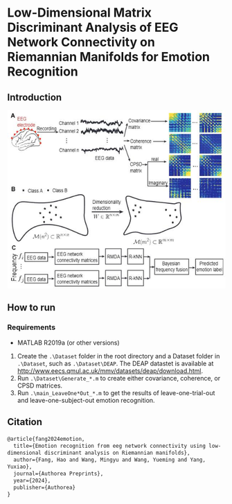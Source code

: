 # Low-Dimensional Matrix Discriminant Analysis of EEG Network Connectivity on Riemannian Manifolds for Emotion Recognition

## Introduction

![Illustration of the proposed Riemannian Matrix Discriminant Analysis (RMDA) method. (A) The construction of EEG network connectivity from multi-channel EEG using covariance, coherence, and CPSD matrices. (B) The scheme of the RMDA method makes the two classes more easily separable in the lower-dimensional Riemannian manifold. (C) Flowchart of the complete RMDA method.](methods.jpg)

## How to run

### Requirements

- MATLAB R2019a (or other versions)

1. Create the `.\Dataset` folder in the root directory and a Dataset folder in `.\Dataset`, such as `.\Dataset\DEAP`. The DEAP datastet is available at http://www.eecs.qmul.ac.uk/mmv/datasets/deap/download.html.
2. Run `.\Dataset\Generate_*.m` to create either covariance, coherence, or CPSD matrices.
3. Run `.\main_LeaveOne*Out_*.m` to get the results of leave-one-trial-out and leave-one-subject-out emotion recognition.

## Citation
```
@article{fang2024emotion,
  title={Emotion recognition from eeg network connectivity using low-dimensional discriminant analysis on Riemannian manifolds},
  author={Fang, Hao and Wang, Mingyu and Wang, Yueming and Yang, Yuxiao},
  journal={Authorea Preprints},
  year={2024},
  publisher={Authorea}
}

